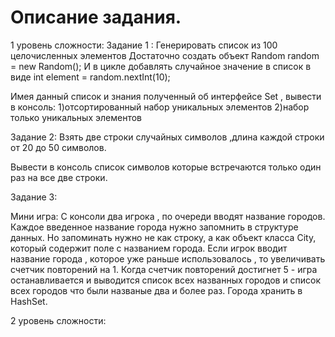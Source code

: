 # Описание задания.

1 уровень сложности: Задание 1 :
Генерировать список из 100 целочисленных элементов
Достаточно создать объект Random random = new Random();
И в цикле добавлять случайное значение в список в виде int element = random.nextInt(10);

Имея данный список и знания полученный об интерфейсе Set ,
вывести в консоль:
1)отсортированный набор уникальных элементов
2)набор только уникальных элементов


Задание 2:
Взять две строки случайных символов ,длина каждой строки от 20 до 50 символов.


Вывести в консоль список символов которые встречаются только один раз на все две строки.


Задание 3:


Мини игра:
С консоли два игрока , по очереди вводят название городов.
Каждое введенное название города нужно запомнить в структуре данных.
Но запоминать нужно не как строку, а как объект класса City, который содержит поле с названием города.
Если игрок вводит название города , которое уже раньше использовалось , то увеличивать счетчик повторений на 1.
Когда счетчик повторений достигнет 5 - игра останавливается и выводится список всех названных городов и список всех
городов что были названые два и более раз.
Города хранить в HashSet.


2 уровень сложности: 